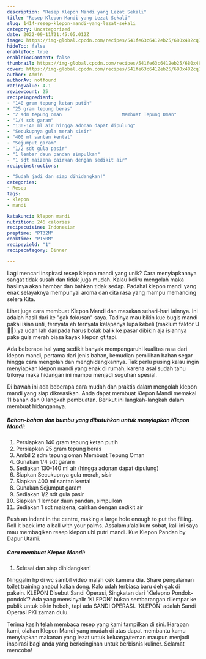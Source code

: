 ```yaml
---
description: "Resep Klepon Mandi yang Lezat Sekali"
title: "Resep Klepon Mandi yang Lezat Sekali"
slug: 1414-resep-klepon-mandi-yang-lezat-sekali
category: Uncategorized
date: 2022-09-11T21:45:05.012Z
image: https://img-global.cpcdn.com/recipes/541fe63c6412eb25/680x482cq70/klepon-mandi-foto-resep-utama.jpg
hideToc: false
enableToc: true
enableTocContent: false
thumbnail: https://img-global.cpcdn.com/recipes/541fe63c6412eb25/680x482cq70/klepon-mandi-foto-resep-utama.jpg
cover: https://img-global.cpcdn.com/recipes/541fe63c6412eb25/680x482cq70/klepon-mandi-foto-resep-utama.jpg
author: Admin
authorAv: notfound
ratingvalue: 4.1
reviewcount: 25
recipeingredient:
- "140 gram tepung ketan putih"
- "25 gram tepung beras"
- "2 sdm tepung oman                      Membuat Tepung Oman"
- "1/4 sdt garam"
- "130-140 ml air hingga adonan dapat dipulung"
- "Secukupnya gula merah sisir"
- "400 ml santan kental"
- "Sejumput garam"
- "1/2 sdt gula pasir"
- "1 lembar daun pandan simpulkan"
- "1 sdt maizena cairkan dengan sedikit air"
recipeinstructions:

- "Sudah jadi dan siap dihidangkan!"
categories:
- Resep
tags:
- klepon
- mandi

katakunci: klepon mandi 
nutrition: 246 calories
recipecuisine: Indonesian
preptime: "PT32M"
cooktime: "PT50M"
recipeyield: "1"
recipecategory: Dinner

---
```





Lagi mencari inspirasi resep klepon mandi yang unik? Cara menyiapkannya sangat tidak susah dan tidak juga mudah. Kalau keliru mengolah maka hasilnya akan hambar dan bahkan tidak sedap. Padahal klepon mandi yang enak selayaknya mempunyai aroma dan cita rasa yang mampu memancing selera Kita.





Lihat juga cara membuat Klepon Mandi dan masakan sehari-hari lainnya. Ini adalah hasil dari ke &#34;gak fokusan&#34; saya. Tadinya mau bikin kue bugis mandi pakai isian unti, ternyata eh ternyata kelapanya lupa kebeli (maklum faktor U🤭🙈).ya udah lah daripada harus bolak balik ke pasar dibikin aja isiannya pake gula merah biasa kayak klepon gt.tapi.

Ada beberapa hal yang sedikit banyak mempengaruhi kualitas rasa dari klepon mandi, pertama dari jenis bahan, kemudian pemilihan bahan segar hingga cara mengolah dan menghidangkannya. Tak perlu pusing kalau ingin menyiapkan klepon mandi yang enak di rumah, karena asal sudah tahu triknya maka hidangan ini mampu menjadi suguhan spesial.






Di bawah ini ada beberapa cara mudah dan praktis dalam mengolah klepon mandi yang siap dikreasikan. Anda dapat membuat Klepon Mandi memakai 11 bahan dan 0 langkah pembuatan. Berikut ini langkah-langkah dalam membuat hidangannya.

<!--inarticleads1-->

##### Bahan-bahan dan bumbu yang dibutuhkan untuk menyiapkan Klepon Mandi:

1. Persiapkan 140 gram tepung ketan putih
1. Persiapkan 25 gram tepung beras
1. Ambil 2 sdm tepung oman                      Membuat Tepung Oman
1. Gunakan 1/4 sdt garam
1. Sediakan 130-140 ml air (hingga adonan dapat dipulung)
1. Siapkan Secukupnya gula merah, sisir
1. Siapkan 400 ml santan kental
1. Gunakan Sejumput garam
1. Sediakan 1/2 sdt gula pasir
1. Siapkan 1 lembar daun pandan, simpulkan
1. Sediakan 1 sdt maizena, cairkan dengan sedikit air


Push an indent in the centre, making a large hole enough to put the filling. Roll it back into a ball with your palms. Assalamu&#39;alaikum sobat, kali ini saya mau membagikan resep klepon ubi putri mandi. Kue Klepon Pandan by Dapur Utami. 

<!--inarticleads2-->

##### Cara membuat Klepon Mandi:


1. Selesai dan siap dihidangkan!

Ninggalin hp di wc sambil video malah cek kamera dia. Share pengalaman toilet training anabul kalian dong. Kalo udah terbiasa baru deh gak di pakein. KLEPON Disebut Sandi Operasi, Singkatan dari &#39;Klelepno Pondok-pondok&#39;? Ada yang mensinyalir &#39;KLEPON&#39; bukan sembarangan dilempar ke publik untuk bikin heboh, tapi ada SANDI OPERASI. &#39;KLEPON&#39; adalah Sandi Operasi PKI zaman dulu. 

Terima kasih telah membaca resep yang kami tampilkan di sini. Harapan kami, olahan Klepon Mandi yang mudah di atas dapat membantu kamu menyiapkan makanan yang lezat untuk keluarga/teman maupun menjadi inspirasi bagi anda yang berkeinginan untuk berbisnis kuliner. Selamat mencoba!
